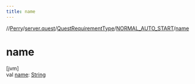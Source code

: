 ```yaml
---
title: name
---
```

//[Perry](../../../../index.html)/[server.quest](../../index.html)/[QuestRequirementType](../index.html)/[NORMAL_AUTO_START](index.html)/[name](name.html)



# name



[jvm]\
val [name](name.html): [String](https://kotlinlang.org/api/latest/jvm/stdlib/kotlin/-string/index.html)




